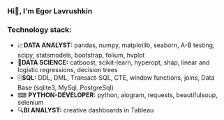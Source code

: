 ### Hi👋, I'm Egor Lavrushkin

### Technology stack:
+ 📈**DATA ANALYST:** pandas, numpy, matplotlib, seaborn, A-B testing, scipy, statsmodels, bootstrap, folium, hvplot
+ 🔮**DATA SCIENCE:** catboost, scikit-learn, hyperopt, shap, linear and logistic regressions, decision trees
+ 🗄**SQL:** DDL, DML, Тransact-SQL, CTE, window functions, joins, Data Base (sqlite3, MySql, PostgreSql)
+ ⌨ **PYTHON-DEVELOPER:** python, aiogram, requests, beautifulsoup, selenium
+ 🔍**BI ANALYST:** creative dashboards in Tableau





